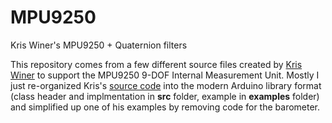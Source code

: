 # MPU9250
Kris Winer's MPU9250 + Quaternion filters

This repository comes from a few different source files created by [Kris Winer](https://github.com/kriswiner) to support the MPU9250 9-DOF Internal Measurement Unit.  Mostly I just re-organized Kris's 
[source code](https://github.com/kriswiner/MPU9250/tree/master/MPU9250_BME280_SPIFlash_Ladybug) into the modern Arduino library format (class header and implmentation in <b>src</b> folder, example in <b>examples</b> folder) and simplified up one of his examples by removing code for the barometer. 
